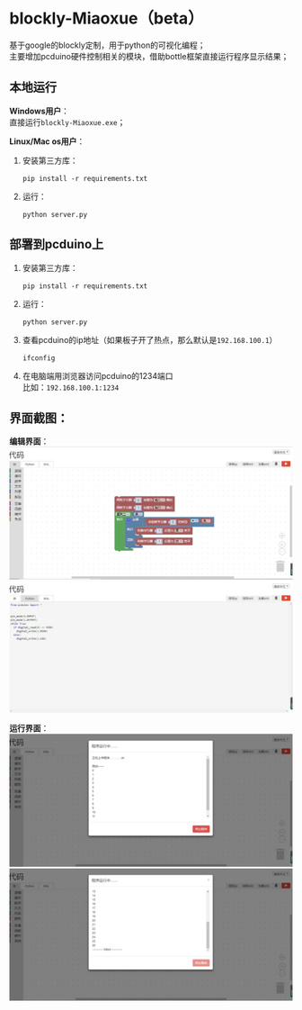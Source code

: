 # blockly-Miaoxue（beta）
基于google的blockly定制，用于python的可视化编程；       
主要增加pcduino硬件控制相关的模块，借助bottle框架直接运行程序显示结果；     
   

## 本地运行       
**Windows用户**：       
直接运行`blockly-Miaoxue.exe`；  
  
**Linux/Mac os用户**：
1. 安装第三方库：     
    ```
    pip install -r requirements.txt
    ```

2. 运行：    
    ```
    python server.py
    ```

## 部署到pcduino上     
1. 安装第三方库：     
    ```
    pip install -r requirements.txt
    ```

2. 运行：    
    ```
    python server.py
    ```         

3. 查看pcduino的ip地址（如果板子开了热点，那么默认是`192.168.100.1`）              
    ```
    ifconfig
    ```      

4. 在电脑端用浏览器访问pcduino的1234端口     
    比如：`192.168.100.1:1234`
   
## 界面截图：    
**编辑界面**：         
![](https://raw.githubusercontent.com/hey-yahei/blockly-Miaoxue/master/demos/demo_blocks.png)      
![](https://raw.githubusercontent.com/hey-yahei/blockly-Miaoxue/master/demos/demo_code.png)      
  
**运行界面**：        
![](https://raw.githubusercontent.com/hey-yahei/blockly-Miaoxue/master/demos/demo_running.png)      
![](https://raw.githubusercontent.com/hey-yahei/blockly-Miaoxue/master/demos/demo_killed.png)      
